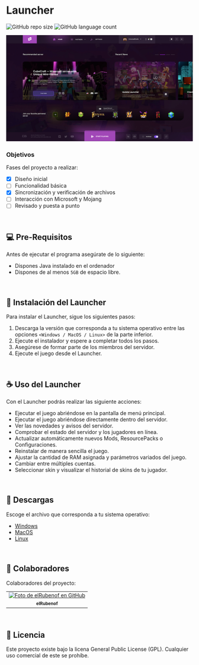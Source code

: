 # Launcher

![GitHub repo size](https://img.shields.io/github/repo-size/elRubenof/Launcher?style=for-the-badge)
![GitHub language count](https://img.shields.io/github/languages/count/elRubenof/Launcher?style=for-the-badge)

<img src="assets/preview.png">

### Objetivos

Fases del proyecto a realizar:

- [x] Diseño inicial
- [ ] Funcionalidad básica
- [x] Sincronización y verificación de archivos
- [ ] Interacción con Microsoft y Mojang
- [ ] Revisado y puesta a punto
<br>

## 💻 Pre-Requisitos

Antes de ejecutar el programa asegúrate de lo siguiente:
* Dispones Java instalado en el ordenador
* Dispones de al menos `5GB` de espacio libre.
<br>

## 🚀 Instalación del Launcher

Para instalar el Launcher, sigue los siguientes pasos:

1. Descarga la versión que corresponda a tu sistema operativo entre las opciones `<Windows / MacOS / Linux>` de la parte inferior.
2. Ejecute el instalador y espere a completar todos los pasos.
3. Asegúrese de formar parte de los miembros del servidor.
4. Ejecute el juego desde el Launcher.
<br>

## ☕ Uso del Launcher

Con el Launcher podrás realizar las siguiente acciones:

* Ejecutar el juego abriéndose en la pantalla de menú principal.
* Ejecutar el juego abriéndose directamente dentro del servidor.
* Ver las novedades y avisos del servidor.
* Comprobar el estado del servidor y los jugadores en línea.
* Actualizar automáticamente nuevos Mods, ResourcePacks o Configuraciones.
* Reinstalar de manera sencilla el juego.
* Ajustar la cantidad de RAM asignada y parámetros variados del juego.
* Cambiar entre múltiples cuentas.
* Seleccionar skin y visualizar el historial de skins de tu jugador.
<br>

## 📎 Descargas

Escoge el archivo que corresponda a tu sistema operativo:

* [Windows](https://github.com/elRubenof/launcher)
* [MacOS](https://github.com/elRubenof/launcher)
* [Linux](https://github.com/elRubenof/launcher)
<br>

## 🤝 Colaboradores

Colaboradores del proyecto:

<table>
  <tr>
    <td align="center">
      <a href="#">
        <img src="https://avatars.githubusercontent.com/elRubenof" width="100px;" alt="Foto de elRubenof en GitHub"/><br>
        <sub>
          <b>elRubenof</b>
        </sub>
      </a>
    </td>
  </tr>
</table>
<br>

## 📝 Licencia

Este proyecto existe bajo la licena General Public License (GPL). Cualquier uso comercial de este se prohíbe.
